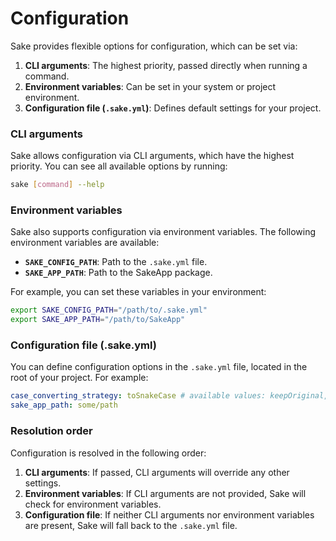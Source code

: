 # Configuration

Sake provides flexible options for configuration, which can be set via:

1. **CLI arguments**: The highest priority, passed directly when running a command.
2. **Environment variables**: Can be set in your system or project environment.
3. **Configuration file (`.sake.yml`)**: Defines default settings for your project.

### CLI arguments

Sake allows configuration via CLI arguments, which have the highest priority. You can see all available options by running:

```bash
sake [command] --help
```

### Environment variables

Sake also supports configuration via environment variables. The following environment variables are available:

- **`SAKE_CONFIG_PATH`**: Path to the `.sake.yml` file.
- **`SAKE_APP_PATH`**: Path to the SakeApp package.

For example, you can set these variables in your environment:

```bash
export SAKE_CONFIG_PATH="/path/to/.sake.yml"
export SAKE_APP_PATH="/path/to/SakeApp"
```

### Configuration file (.sake.yml)

You can define configuration options in the `.sake.yml` file, located in the root of your project. For example:

```yaml
case_converting_strategy: toSnakeCase # available values: keepOriginal, toSnakeCase, toKebabCase
sake_app_path: some/path
```

### Resolution order

Configuration is resolved in the following order:

1. **CLI arguments**: If passed, CLI arguments will override any other settings.
2. **Environment variables**: If CLI arguments are not provided, Sake will check for environment variables.
3. **Configuration file**: If neither CLI arguments nor environment variables are present, Sake will fall back to the `.sake.yml` file.

